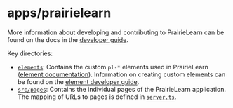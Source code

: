 # apps/prairielearn

More information about developing and contributing to PrairieLearn can be found on the docs in the [developer guide](https://prairielearn.readthedocs.io/en/latest/dev-guide/).

Key directories:

- [`elements`](./elements/): Contains the custom `pl-*` elements used in PrairieLearn ([element documentation](https://prairielearn.readthedocs.io/en/latest/elements/)). Information on creating custom elements can be found on the [element developer guide](https://prairielearn.readthedocs.io/en/latest/devElements/).
- [`src/pages`](./src/pages/): Contains the individual pages of the PrairieLearn application. The mapping of URLs to pages is defined in [`server.ts`](./src/server.ts).

